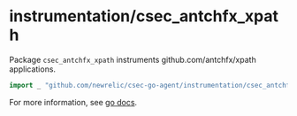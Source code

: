 # instrumentation/csec_antchfx_xpath

Package `csec_antchfx_xpath` instruments github.com/antchfx/xpath applications.

```go
import _ "github.com/newrelic/csec-go-agent/instrumentation/csec_antchfx_xpath"
```

For more information, see [go docs](). 